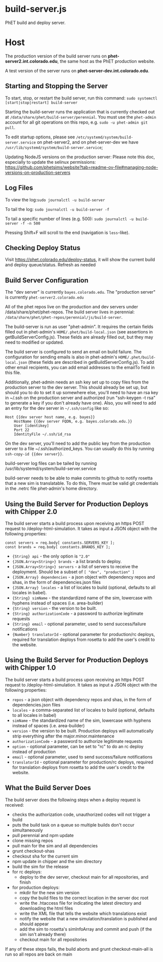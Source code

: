 # build-server.js

PhET build and deploy server.

# Host

The production version of the build server runs on **phet-server2.int.colorado.edu**, the same host as the PhET
production website.

A test version of the server runs on **phet-server-dev.int.colorado.edu**.

## Starting and Stopping the Server

To start, stop, or restart the build server, run this command:
`sudo systemctl [start|stop|restart] build-server`

Starting the build-server runs the application that is currently checked out at `/data/share/phet/build-server/perennial`.
You must use the `phet-admin` account for all git operations on this repo, e.g. `sudo -u phet-admin git pull`.

To edit startup options, please see `/etc/systemd/system/build-server.service` on phet-server2, and on phet-server-dev
we have `/usr/lib/systemd/system/build-server.service`; 

Updating NodeJS versions on the production server:
Please note this doc, especially to update the selinux permissions: https://github.com/phetsims/website?tab=readme-ov-file#managing-node-versions-on-production-servers

## Log Files

To view the log:`sudo journalctl -u build-server`

To tail the log: `sudo journalctl -u build-server -f`

To tail a specific number of lines (e.g. 500): `sudo journalctl -u build-server -f -n 500`

Pressing Shift+F will scroll to the end (navigation is `less`-like).

## Checking Deploy Status

Visit https://phet.colorado.edu/deploy-status, it will show the current build and deploy queue/status. Refresh as needed

## Build Server Configuration

The "dev server" is currently `bayes.colorado.edu`. The "production server" is currently `phet-server2.colorado.edu`

All of the phet repos live on the production and dev servers under /data/share/phet/phet-repos. The build server lives
in perennial: `/data/share/phet/phet-repos/perennial/js/build-server`.

The build-server is run as user "phet-admin". It requires the certain fields filled out in phet-admin's
`HOME/.phet/build-local.json`
(see assertions in getBuildServerConfig.js). These fields are already filled out, but they may need to modified or
updated.

The build server is configured to send an email on build failure. The configuration for sending emails is also in
phet-admin's `HOME/.phet/build-local.json` (these fields are described in getBuildServerConfig.js). To add other email
recipients, you can add email addresses to the emailTo field in this file.

Additionally, phet-admin needs an ssh key set up to copy files from the production server to the dev server. This should
already be set up, but should you to do to set it up somewhere else, you'll need to have an rsa key in ~/.ssh on the
production server and authorized
(run "ssh-keygen -t rsa" to generate a key if you don't already have one). Also, you will need to add an entry for the
dev server in `~/.ssh/config` like so:

```
Host {{dev server host name, e.g. bayes}}
    HostName {{dev server FQDN, e.g. bayes.colorado.edu.}}
    User [identikey]
    Port 22
    IdentityFile ~/.ssh/id_rsa
```

On the dev server, you'll need to add the public key from the production server to a file ~/.ssh/authorized_keys. You
can usually do this by running `ssh-copy-id {{dev server}}`.

build-server log files can be tailed by running /usr/lib/systemd/system/build-server.service

build-server needs to be able to make commits to github to notify rosetta that a new sim is translatable. To do this,
There must be valid git credentials in the .netrc file phet-admin's home directory.

## Using the Build Server for Production Deploys with Chipper 2.0

The build server starts a build process upon receiving an https POST request to /deploy-html-simulation. It takes as
input a JSON object with the following properties:

    const servers = req.body[ constants.SERVERS_KEY ];
    const brands = req.body[ constants.BRANDS_KEY ];

- `{String} api` - the only option is `"2.0"`
- `{JSON.Array<String>} brands` - a list brands to deploy.
- `{JSON.Array<String>} servers` - a list of servers to receive the deployment. Should be a subset of
  `[ "dev", "production" ]`
- `{JSON.Array} dependencies` - a json object with dependency repos and shas, in the form of dependencies.json files
- `{JSON.Array} locales` - a list of locales to build (optional, defaults to all locales in babel).
- `{String} simName` - the standardized name of the sim, lowercase with hyphens instead of spaces (i.e. area-builder)
- `{String} version` - the version to be built.
- `{String} authorizationCode` - a password to authorize legitimate requests
- `{String} email` - optional parameter, used to send success/failure notifications
- `{Number} translatorId` - optional parameter for production/rc deploys, required for translation deploys from rosetta
  to add the user's credit to the website.

## Using the Build Server for Production Deploys with Chipper 1.0

The build server starts a build process upon receiving an https POST request to /deploy-html-simulation. It takes as
input a JSON object with the following properties:

- `repos` - a json object with dependency repos and shas, in the form of dependencies.json files
- `locales` - a comma-separated list of locales to build (optional, defaults to all locales in babel)
- `simName` - the standardized name of the sim, lowercase with hyphens instead of spaces (i.e. area-builder)
- `version` - the version to be built. Production deploys will automatically strip everything after the
  major.minor.maintenance
- `authorizationCode` - a password to authorize legitimate requests
- `option` - optional parameter, can be set to "rc" to do an rc deploy instead of production
- `email` - optional parameter, used to send success/failure notifications
- `translatorId` - optional parameter for production/rc deploys, required for translation deploys from rosetta to add
  the user's credit to the website.

## What the Build Server Does

The build server does the following steps when a deploy request is received:

- checks the authorization code, unauthorized codes will not trigger a build
- puts the build task on a queue so multiple builds don't occur simultaneously
- pull perennial and npm update
- clone missing repos
- pull main for the sim and all dependencies
- grunt checkout-shas
- checkout sha for the current sim
- npm update in chipper and the sim directory
- build the sim for the release
- for rc deploys:
  - deploy to the dev server, checkout main for all repositories, and finish
- for production deploys:
  - mkdir for the new sim version
  - copy the build files to the correct location in the server doc root
  - write the .htaccess file for indicating the latest directory and downloading the html files
  - write the XML file that tells the website which translations exist
  - notify the website that a new simulation/translation is published and should appear
  - add the sim to rosetta's simInfoArray and commit and push (if the sim isn't already there)
  - checkout main for all repositories

If any of these steps fails, the build aborts and grunt checkout-main-all is run so all repos are back on main
